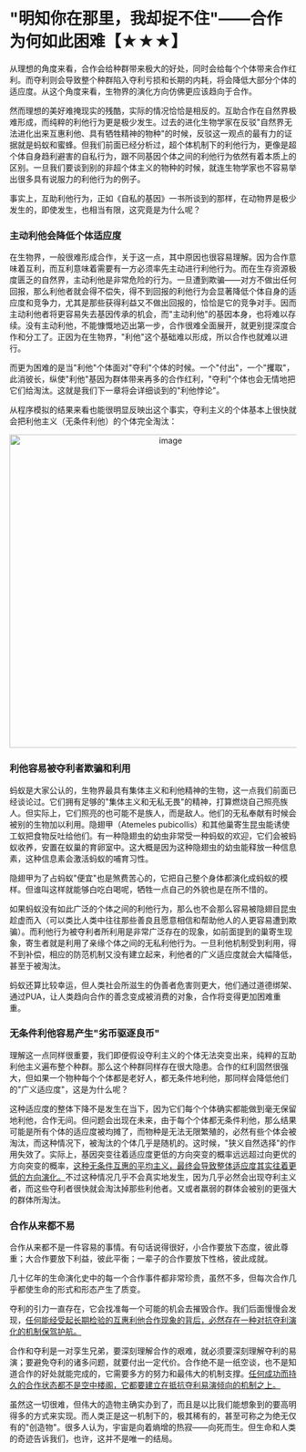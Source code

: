 # "明知你在那里，我却捉不住"——合作为何如此困难【★★★】

从理想的角度来看，合作会给种群带来极大的好处，同时会给每个个体带来合作红利。而夺利则会导致整个种群陷入夺利亏损和长期的内耗，将会降低大部分个体的适应度。从这个角度来看，生物界的演化方向仿佛更应该趋向于合作。

然而理想的美好难掩现实的残酷，实际的情况恰恰是相反的。互助合作在自然界极难形成，而纯粹的利他行为更是极少发生。过去的进化生物学家在反驳"自然界无法进化出来互惠利他、具有牺牲精神的物种"的时候，反驳这一观点的最有力的证据就是蚂蚁和蜜蜂。但我们前面已经分析过，超个体机制下的利他行为，更像是超个体自身趋利避害的自私行为，跟不同基因个体之间的利他行为依然有着本质上的区别。一旦我们要谈到别的非超个体主义的物种的时候，就连生物学家也不容易举出很多具有说服力的利他行为的例子。

事实上，互助利他行为，正如《自私的基因》一书所谈到的那样，在动物界是极少发生的，即使发生，也相当有限，这究竟是为什么呢？

### 主动利他会降低个体适应度

在生物界，一般很难形成合作，关于这一点，其中原因也很容易理解。因为合作意味着互利，而互利意味着需要有一方必须率先主动进行利他行为。而在生存资源极度匮乏的自然界，主动利他是非常危险的行为。一旦遭到欺骗——对方不做出任何回报，那么利他者就会得不偿失，得不到回报的利他行为会显著降低个体自身的适应度和竞争力，尤其是那些获得利益又不做出回报的，恰恰是它的竞争对手。因而主动利他者将更容易失去基因传承的机会，而"主动利他"的基因本身，也将难以存续。没有主动利他，不能慷慨地迈出第一步，合作很难全面展开，就更别提深度合作和分工了。正因为在生物界，"利他"这个基础难以形成，所以合作也就难以进行。

而更为困难的是当"利他"个体面对"夺利"个体的时候。一个"付出"，一个"攫取"，此消彼长，纵使"利他"基因为群体带来再多的合作红利，"夺利"个体也会无情地把它们给淘汰。这就是我们下一章将会详细谈到的"利他悖论"。

从程序模拟的结果来看也能很明显反映出这个事实，夺利主义的个体基本上很快就会把利他主义（无条件利他）的个体完全淘汰：

<p align="center">
<img width="550" alt="image" src="https://github.com/user-attachments/assets/cb9b4806-831e-46b5-a082-0fe2756530fb" />
</p>

### 利他容易被夺利者欺骗和利用

蚂蚁是大家公认的，生物界最具有集体主义和利他精神的生物，这一点我们前面已经谈论过。它们拥有足够的"集体主义和无私无畏"的精神，打算燃烧自己照亮族人。但实际上，它们照亮的也可能不是族人，而是敌人。他们的无私奉献有时候会被别的生物加以利用。隐翅甲（Atemeles
pubicollis）和其他巢寄生昆虫能诱使工蚁把食物反吐给他们。有一种隐翅虫的幼虫非常受一种蚂蚁的欢迎，它们会被蚂蚁收养，安置在蚁巢的育卵室中。这大概是因为这种隐翅虫的幼虫能释放一种信息素，这种信息素会激活蚂蚁的哺育习性。

隐翅甲为了占蚂蚁"便宜"也是煞费苦心的，它把自己整个身体都演化成蚂蚁的模样。但谁叫这样就能够白吃白喝呢，牺牲一点自己的外貌也是在所不惜的。

如果蚂蚁没有如此广泛的个体之间的利他行为，那么也不会那么容易被隐翅目昆虫趁虚而入（可以类比人类中往往那些善良且愿意相信和帮助他人的人更容易遭到欺骗）。而利他行为被夺利者所利用是非常广泛存在的现象，如前面提到的巢寄生现象，寄生者就是利用了亲缘个体之间的无私利他行为。一旦利他机制受到利用，得不到补偿，相应的防范机制又没有建立起来，利他者的广义适应度就会大幅降低，甚至于被淘汰。

蚂蚁还算比较幸运，但人类社会所滋生的伪善者危害则更大，他们通过道德绑架、通过PUA，让人类趋向合作的善念变成被消费的对象，合作将变得更加困难重重。

### 无条件利他容易产生"劣币驱逐良币"

理解这一点同样很重要，我们即便假设夺利主义的个体无法突变出来，纯粹的互助利他主义遍布整个种群。那么这个种群同样存在很大隐患。合作的红利固然很强大，但如果一个物种每个个体都是老好人，都无条件地利他，那同样会降低他们的"广义适应度"，这是为什么呢？

这种适应度的整体下降不是发生在当下，因为它们每个个体确实都能做到毫无保留地利他，合作无间。但问题会出现在未来，由于每个个体都无条件利他，那么结果可能是所有个体的适应度被均摊了，而物种是无法无限繁殖的，必然有些个体会被淘汰，而这种情况下，被淘汰的个体几乎是随机的。这时候，"狭义自然选择"的作用失效了。实际上，基因突变往着适应度更低的方向突变的概率远远超过向更优的方向突变的概率，[这种无条件互惠的平均主义，最终会导致整体适应度其实往着更低的方向演化。]()不过这种情况几乎不会真实地发生，因为几乎必然会出现夺利主义者，而这些夺利者很快就会淘汰掉那些利他者。又或者羸弱的群体会被别的更强大的群体所淘汰。

### 合作从来都不易

合作从来都不是一件容易的事情。有句话说得很好，小合作要放下态度，彼此尊重；大合作要放下利益，彼此平衡；一辈子的合作要放下性格，彼此成就。

几十亿年的生命演化史中的每一个合作事件都非常珍贵，虽然不多，但每次合作几乎都使生命的形式和形态产生了质变。

夺利的引力一直存在，它会找准每一个可能的机会去摧毁合作。我们后面慢慢会发现，[任何能经受起长期检验的互惠利他合作现象的背后，必然存在一种对抗夺利演化的机制保驾护航。]()

合作和夺利是一对孪生兄弟，要深刻理解合作的艰难，就必须要深刻理解夺利的易演；要避免夺利的诸多问题，就要付出一定代价。合作绝不是一纸空谈，也不是知道合作的好处就能完成的，它需要多方的努力和最伟大的机制支撑。[任何成功而持久的合作状态都不是空中楼阁，它都要建立在抵抗夺利易演倾向的机制之上。]()

虽然这一切很难，但伟大的造物主确实办到了，而且是以比我们能想象到的要高明得多的方式来实现。而人类正是这一机制下的，极其稀有的，甚至可称之为绝无仅有的"创造物"。很多人认为，宇宙是向着熵增的热寂——向死而生。但生命和人类的奇迹告诉我们，也许，这并不是唯一的结局。

